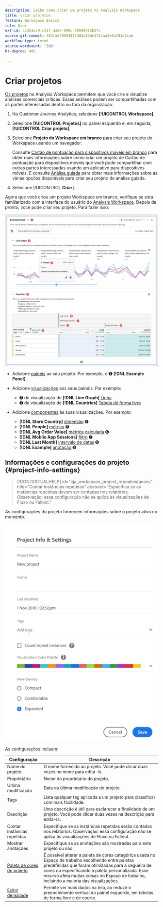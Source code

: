 ```yaml
---
description: Saiba como criar um projeto no Analysis Workspace
title: Criar projetos
feature: Workspace Basics
role: User
exl-id: cc3d3ac9-c31f-4a8d-999c-78590512b57c
source-git-commit: 383fad799944f7405af6de1754aa2e0af83e2cab
workflow-type: tm+mt
source-wordcount: '390'
ht-degree: 40%

---
```


# Criar projetos

[Os projetos](/help/analysis-workspace/build-workspace-project/freeform-overview.md) no Analysis Workspace permitem que você crie e visualize análises comerciais críticas.  Essas análises podem ser compartilhadas com as partes interessadas dentro ou fora da organização.

1. No Customer Journey Analytics, selecione **[!UICONTROL Workspace]**.

1. Selecione **[!UICONTROL Projetos]** no painel esquerdo e, em seguida, **[!UICONTROL Criar projeto]**.

1. Selecione **Projeto do Workspace em branco** para criar seu projeto do Workspace usando um navegador.

   Consulte [Cartão de pontuação para dispositivos móveis em branco](/help/mobile-app/curator.md) para obter mais informações sobre como criar um projeto de Cartão de pontuação para dispositivos móveis que você pode compartilhar com outras partes interessadas usando um aplicativo para dispositivos móveis. E consulte [Análise guiada](/help/guided-analysis/overview.md) para obter mais informações sobre as várias opções disponíveis para criar seu projeto de análise guiada.

1. Selecione [!UICONTROL **Criar**].


Agora que você criou um projeto Workspace em branco, verifique se está familiarizado com a interface do usuário do [Analysis Workspace](/help/analysis-workspace/home.md). Depois de pronto, você pode criar seu projeto. Para fazer isso:

![Exemplo de projeto](assets/example-project.png)

* Adicione [painéis](/help/analysis-workspace/c-panels/panels.md) ao seu projeto. Por exemplo, o ➊ **[!DNL Example Panel]**.

* Adicione [visualizações](/help/analysis-workspace/visualizations/freeform-analysis-visualizations.md) aos seus painéis. Por exemplo:
   * ➋ de visualização de **[!DNL Line Graph]** [Linha](/help/analysis-workspace/visualizations/line.md)
   * ➌ de visualização de **[!DNL Countries]** [Tabela de forma livre](/help/analysis-workspace/visualizations/freeform-table/freeform-table.md)
* Adicione [componentes](/help/components/overview.md) às suas visualizações. Por exemplo:
   * **[!DNL Store Country]** [dimensão](/help/components/dimensions/overview.md) ➍
   * **[!DNL People]** [métrica](/help/components/apply-create-metrics.md) ➎
   * **[!DNL Avg Order Value]** [métrica calculada](/help/components/calc-metrics/calc-metr-overview.md) ➏
   * **[!DNL Mobile App Sessions]** [filtro](/help/components/filters/filters-overview.md) ➐
   * **[!DNL Last Month]** [intervalo de datas](/help/components/date-ranges/overview.md) ➑
   * **[!DNL Example]** [anotação](/help/components/annotations/overview.md) ➒


## Informações e configurações do projeto {#project-info-settings}

<!-- markdownlint-disable MD034 -->

>[!CONTEXTUALHELP]
>id="cja_workspace_project_repeatinstances"
>title="Contar instâncias repetidas"
>abstract="Especifica se as instâncias repetidas devem ser contadas nos relatórios.<br/>Observação: essa configuração não se aplica às visualizações de Fluxo ou Fallout."

<!-- markdownlint-enable MD034 -->


As configurações do projeto fornecem informações sobre o projeto ativo no momento.

![A janela Informações e Configurações do Projeto.](./assets/projectinfo.png)

As configurações incluem:

| Configuração | Descrição |
|---|---|
| Nome do projeto | O nome fornecido ao projeto. Você pode clicar duas vezes no nome para editá-lo. |
| Proprietário | Nome do proprietário do projeto. |
| Última modificação | Data da última modificação do projeto. |
| Tags | Lista qualquer tag aplicada a um projeto para classificar com mais facilidade. |
| Descrição | Uma descrição é útil para esclarecer a finalidade de um projeto. Você pode clicar duas vezes na descrição para editá-la. |
| Contar instâncias repetidas | Especifique se as instâncias repetidas serão contadas nos relatórios. Observação: essa configuração não se aplica às visualizações de Fluxo ou Fallout. |
| Mostrar anotações | Especifique se as anotações são mostradas para este projeto ou não. |
| [Paleta de cores do projeto](/help/analysis-workspace/build-workspace-project/color-palettes.md) | É possível alterar a paleta de cores categórica usada no Espaço de trabalho escolhendo entre paletas predefinidas que foram otimizadas para a cegueira de cores ou especificando a paleta personalizada. Esse recurso afeta muitas coisas no Espaço de trabalho, incluindo a maioria das visualizações. |
| [Exibir densidade](/help/analysis-workspace/build-workspace-project/view-density.md) | Permite ver mais dados na tela, ao reduzir o preenchimento vertical do painel esquerdo, em tabelas de forma livre e de coorte. |



